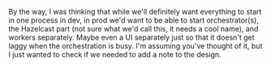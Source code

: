 By the way, I was thinking that while we'll definitely want everything to start in one process in dev, in prod we'd want to be able to start orchestrator(s), the Hazelcast part (not sure what we'd call this, it needs a cool name), and workers separately. Maybe even a UI separately just so that it doesn't get laggy when the orchestration is busy.  I'm assuming you've thought of it, but I just wanted to check if we needed to add a note to the design.